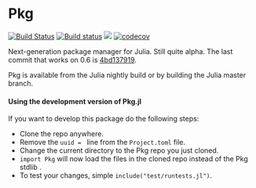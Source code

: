 # Pkg

[![Build Status](https://travis-ci.org/JuliaLang/Pkg.jl.svg?branch=master)](https://travis-ci.org/JuliaLang/Pkg.jl) [![Build status](https://ci.appveyor.com/api/projects/status/ywiwk98gvye1ov6x/branch/master?svg=true)](https://ci.appveyor.com/project/KristofferC/pkg3-jl-li0m6/branch/master) [![](https://img.shields.io/badge/docs-latest-blue.svg)](https://julialang.github.io/Pkg.jl/latest/) [![codecov](https://codecov.io/gh/JuliaLang/Pkg.jl/branch/master/graph/badge.svg)](https://codecov.io/gh/JuliaLang/Pkg.jl)

Next-generation package manager for Julia. Still quite alpha. The last commit that works on 0.6 is [4bd137919](https://github.com/JuliaLang/Pkg.jl/commit/4bd1379195ce10056c26fb689f732907dd4f09fa).

Pkg is available from the Julia nightly build or by building the Julia master branch.


#### Using the development version of Pkg.jl

If you want to develop this package do the following steps:
- Clone the repo anywhere.
- Remove the `uuid = ` line from the `Project.toml` file.
- Change the current directory to the Pkg repo you just cloned.
- `import Pkg` will now load the files in the cloned repo instead of the Pkg stdlib .
- To test your changes, simple `include("test/runtests.jl")`.
